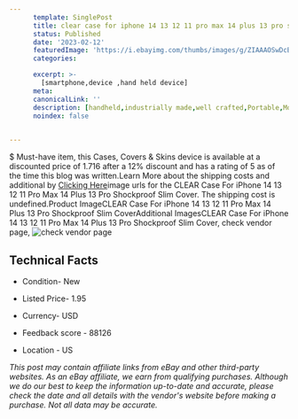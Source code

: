 ```yaml
---
      template: SinglePost
      title: clear case for iphone 14 13 12 11 pro max 14 plus 13 pro shockproof slim cover
      status: Published
      date: '2023-02-12'
      featuredImage: 'https://i.ebayimg.com/thumbs/images/g/ZIAAAOSwDcBjYNue/s-l225.jpg'
      categories: 

      excerpt: >-
        [smartphone,device ,hand held device]
      meta:
      canonicalLink: ''
      description: [handheld,industrially made,well crafted,Portable,Mobile,Compact,Convenient,Lightweight,Maneuverable,Man-portable,Miniature,Carriable,Hand-held,Light,Holdable,Transportable,Mobile device,Pocket-sized,On-the-go,Wireless,Cordless,Compact size,Convenient size, smartphone,device ,hand held device]
      noindex: false

        
---
```

$
    Must-have item, this Cases, Covers & Skins device is available at a discounted price of 1.716 after a 12% discount and has a rating of 5 as of the time this blog was written.Learn More about the shipping costs and additional by [Clicking Here](https://www.ebay.com/itm/314212543531?hash=item492886ec2b%3Ag%3AZIAAAOSwDcBjYNue&mkevt=1&mkcid=1&mkrid=711-53200-19255-0&campid=%253CePNCampaignId%253E&customid=%253CreferenceId%253E&toolid=10049)image urls for the CLEAR Case For iPhone 14 13 12 11 Pro Max 14 Plus 13 Pro Shockproof Slim Cover. The shipping cost is undefined.Product ImageCLEAR Case For iPhone 14 13 12 11 Pro Max 14 Plus 13 Pro Shockproof Slim CoverAdditional ImagesCLEAR Case For iPhone 14 13 12 11 Pro Max 14 Plus 13 Pro Shockproof Slim Cover, check vendor page, ![check vendor page](https://origin-galleryplus.ebayimg.com/ws/web/314212543531_2_0_1/225x225.jpg,https://origin-galleryplus.ebayimg.com/ws/web/314212543531_3_0_1/225x225.jpg,https://origin-galleryplus.ebayimg.com/ws/web/314212543531_4_0_1/225x225.jpg,https://origin-galleryplus.ebayimg.com/ws/web/314212543531_5_0_1/225x225.jpg,https://origin-galleryplus.ebayimg.com/ws/web/314212543531_6_0_1/225x225.jpg,https://origin-galleryplus.ebayimg.com/ws/web/314212543531_7_0_1/225x225.jpg,https://origin-galleryplus.ebayimg.com/ws/web/314212543531_8_0_1/225x225.jpg,https://origin-galleryplus.ebayimg.com/ws/web/314212543531_9_0_1/225x225.jpg,https://origin-galleryplus.ebayimg.com/ws/web/314212543531_10_0_1/225x225.jpg,https://origin-galleryplus.ebayimg.com/ws/web/314212543531_11_0_1/225x225.jpg,https://origin-galleryplus.ebayimg.com/ws/web/314212543531_12_0_1/225x225.jpg)
    
    

 ## Technical Facts 



     
      

 - Condition- New 


      

 - Listed Price- 1.95 


      

 - Currency- USD 


      

 - Feedback score - 88126 


      

 - Location - US 


      
      

 *_This post may contain affiliate links from eBay and other third-party websites. As an eBay affiliate, we earn from qualifying purchases. Although we do our best to keep the information up-to-date and accurate, please check the date and all details with the vendor's website before making a purchase. Not all data may be accurate._*



    
    
    
    
    